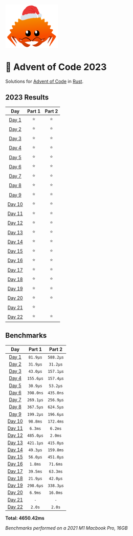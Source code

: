 <img src="./.assets/christmas_ferris.png" width="164">

# 🎄 Advent of Code 2023

Solutions for [Advent of Code](https://adventofcode.com/) in [Rust](https://www.rust-lang.org/).

<!--- advent_readme_stars table --->
## 2023 Results

| Day | Part 1 | Part 2 |
| :---: | :---: | :---: |
| [Day 1](https://adventofcode.com/2023/day/1) | ⭐ | ⭐ |
| [Day 2](https://adventofcode.com/2023/day/2) | ⭐ | ⭐ |
| [Day 3](https://adventofcode.com/2023/day/3) | ⭐ | ⭐ |
| [Day 4](https://adventofcode.com/2023/day/4) | ⭐ | ⭐ |
| [Day 5](https://adventofcode.com/2023/day/5) | ⭐ | ⭐ |
| [Day 6](https://adventofcode.com/2023/day/6) | ⭐ | ⭐ |
| [Day 7](https://adventofcode.com/2023/day/7) | ⭐ | ⭐ |
| [Day 8](https://adventofcode.com/2023/day/8) | ⭐ | ⭐ |
| [Day 9](https://adventofcode.com/2023/day/9) | ⭐ | ⭐ |
| [Day 10](https://adventofcode.com/2023/day/10) | ⭐ | ⭐ |
| [Day 11](https://adventofcode.com/2023/day/11) | ⭐ | ⭐ |
| [Day 12](https://adventofcode.com/2023/day/12) | ⭐ | ⭐ |
| [Day 13](https://adventofcode.com/2023/day/13) | ⭐ | ⭐ |
| [Day 14](https://adventofcode.com/2023/day/14) | ⭐ | ⭐ |
| [Day 15](https://adventofcode.com/2023/day/15) | ⭐ | ⭐ |
| [Day 16](https://adventofcode.com/2023/day/16) | ⭐ | ⭐ |
| [Day 17](https://adventofcode.com/2023/day/17) | ⭐ | ⭐ |
| [Day 18](https://adventofcode.com/2023/day/18) | ⭐ | ⭐ |
| [Day 19](https://adventofcode.com/2023/day/19) | ⭐ | ⭐ |
| [Day 20](https://adventofcode.com/2023/day/20) | ⭐ | ⭐ |
| [Day 21](https://adventofcode.com/2023/day/21) | ⭐ |   |
| [Day 22](https://adventofcode.com/2023/day/22) | ⭐ | ⭐ |
<!--- advent_readme_stars table --->

<!--- benchmarking table --->
## Benchmarks

| Day | Part 1 | Part 2 |
| :---: | :---: | :---:  |
| [Day 1](./src/bin/01.rs) | `81.9µs` | `588.2µs` |
| [Day 2](./src/bin/02.rs) | `31.9µs` | `31.2µs` |
| [Day 3](./src/bin/03.rs) | `43.0µs` | `157.1µs` |
| [Day 4](./src/bin/04.rs) | `155.6µs` | `157.4µs` |
| [Day 5](./src/bin/05.rs) | `30.9µs` | `53.2µs` |
| [Day 6](./src/bin/06.rs) | `398.0ns` | `435.0ns` |
| [Day 7](./src/bin/07.rs) | `269.1µs` | `256.9µs` |
| [Day 8](./src/bin/08.rs) | `367.5µs` | `624.5µs` |
| [Day 9](./src/bin/09.rs) | `199.2µs` | `196.6µs` |
| [Day 10](./src/bin/10.rs) | `98.8ms` | `172.4ms` |
| [Day 11](./src/bin/11.rs) | `6.3ms` | `6.2ms` |
| [Day 12](./src/bin/12.rs) | `485.0µs` | `2.0ms` |
| [Day 13](./src/bin/13.rs) | `421.1µs` | `415.0µs` |
| [Day 14](./src/bin/14.rs) | `49.3µs` | `159.8ms` |
| [Day 15](./src/bin/15.rs) | `56.0µs` | `451.0µs` |
| [Day 16](./src/bin/16.rs) | `1.8ms` | `71.6ms` |
| [Day 17](./src/bin/17.rs) | `39.5ms` | `63.3ms` |
| [Day 18](./src/bin/18.rs) | `21.9µs` | `42.0µs` |
| [Day 19](./src/bin/19.rs) | `298.6µs` | `338.3µs` |
| [Day 20](./src/bin/20.rs) | `6.9ms` | `16.0ms` |
| [Day 21](./src/bin/21.rs) | `-` | `-` |
| [Day 22](./src/bin/22.rs) | `2.0s` | `2.0s` |

**Total: 4650.42ms**
<!--- benchmarking table --->
*Benchmarks performed on a 2021 M1 Macbook Pro, 16GB*
